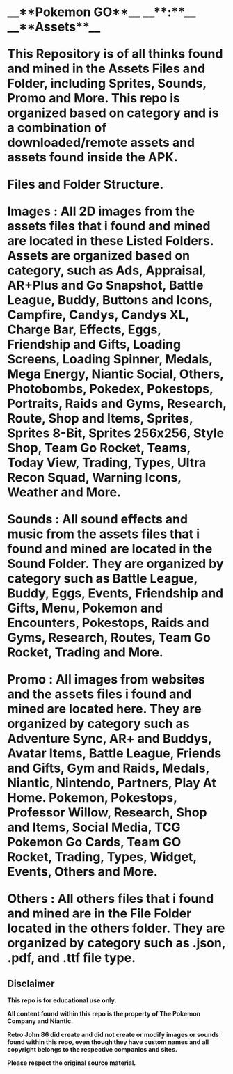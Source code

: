 <h1>__**Pokemon GO**__ __**:**__ __**Assets**__

**This Repository is of all thinks found and mined in the Assets Files and Folder, including Sprites, Sounds, Promo and More. This repo is organized based on category and is a combination of downloaded/remote assets and assets found inside the APK.**


__**Files and Folder Structure.**__

**Images** **:** 
All 2D images from the assets files that i found and mined are located in these Listed Folders. Assets are organized based on category, such as Ads, Appraisal, AR+Plus and Go Snapshot, Battle League, Buddy, Buttons and Icons, Campfire, Candys, Candys XL, Charge Bar, Effects, Eggs, Friendship and Gifts, Loading Screens, Loading Spinner, Medals, Mega Energy, Niantic Social, Others, Photobombs, Pokedex, Pokestops, Portraits, Raids and Gyms, Research, Route, Shop and Items, Sprites, Sprites 8-Bit, Sprites 256x256, Style Shop, Team Go Rocket, Teams, Today View, Trading, Types, Ultra Recon Squad, Warning Icons, Weather and More.

**Sounds** **:** 
All sound effects and music from the assets files that i found and mined are located in the Sound Folder. They are organized by category such as Battle League, Buddy, Eggs, Events, Friendship and Gifts, Menu, Pokemon and Encounters, Pokestops, Raids and Gyms, Research, Routes, Team Go Rocket, Trading and More.

**Promo** **:** 
All images from websites and the assets files i found and mined are located here. They are organized by category such as Adventure Sync, AR+ and Buddys, Avatar Items, Battle League, Friends and Gifts, Gym and Raids, Medals, Niantic, Nintendo, Partners, Play At Home. Pokemon, Pokestops, Professor Willow, Research, Shop and Items, Social Media, TCG Pokemon Go Cards, Team GO Rocket, Trading, Types, Widget, Events, Others and More.

__**Others**__ **:** 
All others files that i found and mined are in the File Folder located in the others folder. They are organized by category such as .json, .pdf, and .ttf file type.


## **Disclaimer**

**This repo is for educational use only.**

**All content found within this repo is the property of The Pokemon Company and Niantic.**

**Retro John 86 did create and did not create or modify images or sounds found within this repo, even though they have custom names and all copyright belongs to the respective companies and sites.**

**Please respect the original source material.**
